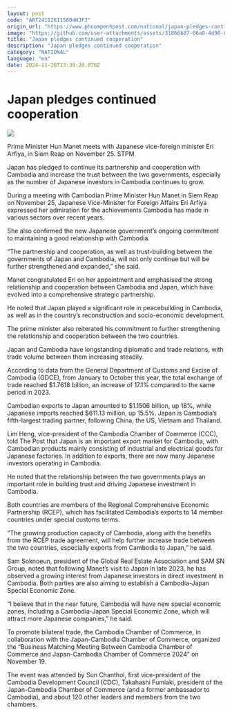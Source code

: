 ```yaml
---
layout: post
code: "ART2411261158O4HJFJ"
origin_url: "https://www.phnompenhpost.com/national/japan-pledges-continued-cooperation"
image: "https://github.com/user-attachments/assets/31866b87-06a8-4d90-82a8-793fcf4e430f"
title: "Japan pledges continued cooperation"
description: "​​Japan pledges continued cooperation​"
category: "NATIONAL"
language: "en"
date: 2024-11-26T13:39:20.076Z
---
```


# Japan pledges continued cooperation

![](https://github.com/user-attachments/assets/134cfee1-8e48-4b32-8e0b-501cde7653e3)

Prime Minister Hun Manet meets with Japanese vice-foreign minister Eri Arfiya, in Siem Reap on November 25. STPM

Japan has pledged to continue its partnership and cooperation with Cambodia and increase the trust between the two governments, especially as the number of Japanese investors in Cambodia continues to grow.

During a meeting with Cambodian Prime Minister Hun Manet in Siem Reap on November 25, Japanese Vice-Minister for Foreign Affairs Eri Arfiya expressed her admiration for the achievements Cambodia has made in various sectors over recent years.

She also confirmed the new Japanese government’s ongoing commitment to maintaining a good relationship with Cambodia.

“The partnership and cooperation, as well as trust-building between the governments of Japan and Cambodia, will not only continue but will be further strengthened and expanded,” she said.

Manet congratulated Eri on her appointment and emphasised the strong relationship and cooperation between Cambodia and Japan, which have evolved into a comprehensive strategic partnership. 

He noted that Japan played a significant role in peacebuilding in Cambodia, as well as in the country’s reconstruction and socio-economic development.

The prime minister also reiterated his commitment to further strengthening the relationship and cooperation between the two countries.

Japan and Cambodia have longstanding diplomatic and trade relations, with trade volume between them increasing steadily.

According to data from the General Department of Customs and Excise of Cambodia (GDCE), from January to October this year, the total exchange of trade reached $1.7618 billion, an increase of 17.1% compared to the same period in 2023. 

Cambodian exports to Japan amounted to $1.1506 billion, up 18%, while Japanese imports reached $611.13 million, up 15.5%. Japan is Cambodia’s fifth-largest trading partner, following China, the US, Vietnam and Thailand.

Lim Heng, vice-president of the Cambodia Chamber of Commerce (CCC), told The Post that Japan is an important export market for Cambodia, with Cambodian products mainly consisting of industrial and electrical goods for Japanese factories. In addition to exports, there are now many Japanese investors operating in Cambodia.

He noted that the relationship between the two governments plays an important role in building trust and driving Japanese investment in Cambodia. 

Both countries are members of the Regional Comprehensive Economic Partnership (RCEP), which has facilitated Cambodia’s exports to 14 member countries under special customs terms.

“The growing production capacity of Cambodia, along with the benefits from the RCEP trade agreement, will help further increase trade between the two countries, especially exports from Cambodia to Japan,” he said.

Sam Soknoeun, president of the Global Real Estate Association and SAM SN Group, noted that following Manet’s visit to Japan in late 2023, he has observed a growing interest from Japanese investors in direct investment in Cambodia. Both parties are also aiming to establish a Cambodia-Japan Special Economic Zone.

“I believe that in the near future, Cambodia will have new special economic zones, including a Cambodia-Japan Special Economic Zone, which will attract more Japanese companies,” he said.

To promote bilateral trade, the Cambodia Chamber of Commerce, in collaboration with the Japan-Cambodia Chamber of Commerce, organized the “Business Matching Meeting Between Cambodia Chamber of Commerce and Japan-Cambodia Chamber of Commerce 2024” on November 19. 

The event was attended by Sun Chanthol, first vice-president of the Cambodia Development Council (CDC), Takahashi Fumiaki, president of the Japan-Cambodia Chamber of Commerce (and a former ambassador to Cambodia), and about 120 other leaders and members from the two chambers.